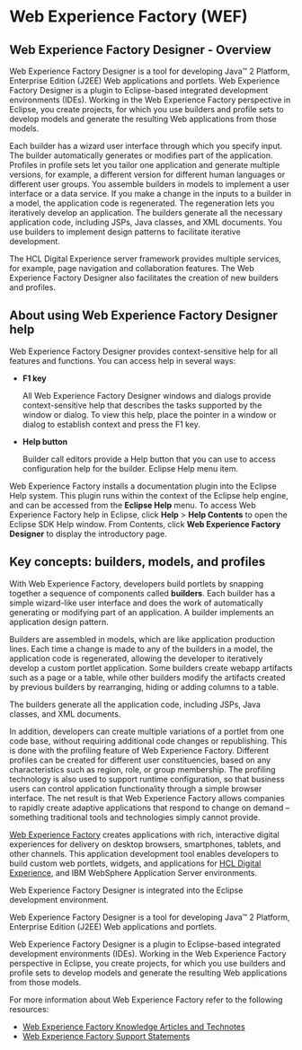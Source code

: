 # Web Experience Factory (WEF)
## Web Experience Factory Designer - Overview

Web Experience Factory Designer is a tool for developing Java™ 2 Platform, Enterprise Edition \(J2EE\) Web applications and portlets. Web Experience Factory Designer is a plugin to Eclipse-based integrated development environments \(IDEs\). Working in the Web Experience Factory perspective in Eclipse, you create projects, for which you use builders and profile sets to develop models and generate the resulting Web applications from those models.

Each builder has a wizard user interface through which you specify input. The builder automatically generates or modifies part of the application. Profiles in profile sets let you tailor one application and generate multiple versions, for example, a different version for different human languages or different user groups. You assemble builders in models to implement a user interface or a data service. If you make a change in the inputs to a builder in a model, the application code is regenerated. The regeneration lets you iteratively develop an application. The builders generate all the necessary application code, including JSPs, Java classes, and XML documents. You use builders to implement design patterns to facilitate iterative development.

The HCL Digital Experience server framework provides multiple services, for example, page navigation and collaboration features. The Web Experience Factory Designer also facilitates the creation of new builders and profiles.

## About using Web Experience Factory Designer help

Web Experience Factory Designer provides context-sensitive help for all features and functions. You can access help in several ways:

- **F1 key**

  All Web Experience Factory Designer windows and dialogs provide context-sensitive help that describes the tasks supported by the window or dialog. To view this help, place the pointer in a window or dialog to establish context and press the F1 key.


- **Help button**

  Builder call editors provide a Help button that you can use to access configuration help for the builder. Eclipse Help menu item.


Web Experience Factory installs a documentation plugin into the Eclipse Help system. This plugin runs within the context of the Eclipse help engine, and can be accessed from the **Eclipse Help** menu. To access Web Experience Factory help in Eclipse, click **Help** \> **Help Contents** to open the Eclipse SDK Help window. From Contents, click **Web Experience Factory Designer** to display the introductory page.

## Key concepts: builders, models, and profiles

With Web Experience Factory, developers build portlets by snapping together a sequence of components called **builders**. Each builder has a simple wizard-like user interface and does the work of automatically generating or modifying part of an application. A builder implements an application design pattern.

Builders are assembled in models, which are like application production lines. Each time a change is made to any of the builders in a model, the application code is regenerated, allowing the developer to iteratively develop a custom portlet application. Some builders create webapp artifacts such as a page or a table, while other builders modify the artifacts created by previous builders by rearranging, hiding or adding columns to a table.

The builders generate all the application code, including JSPs, Java classes, and XML documents.

In addition, developers can create multiple variations of a portlet from one code base, without requiring additional code changes or republishing. This is done with the profiling feature of Web Experience Factory. Different profiles can be created for different user constituencies, based on any characteristics such as region, role, or group membership. The profiling technology is also used to support runtime configuration, so that business users can control application functionality through a simple browser interface. The net result is that Web Experience Factory allows companies to rapidly create adaptive applications that respond to change on demand – something traditional tools and technologies simply cannot provide.

[Web Experience Factory](https://support.hcltechsw.com/csm?id=kb_search&spa=1&language=en,ja&query=web%20experience%20factory) creates applications with rich, interactive digital experiences for delivery on desktop browsers, smartphones, tablets, and other channels. This application development tool enables developers to build custom web portlets, widgets, and applications for [HCL Digital Experience](https://www.hcltechsw.com/dx/features), and IBM WebSphere Application Server environments.


Web Experience Factory Designer is integrated into the Eclipse development environment.

Web Experience Factory Designer is a tool for developing Java™ 2 Platform, Enterprise Edition \(J2EE\) Web applications and portlets.

Web Experience Factory Designer is a plugin to Eclipse-based integrated development environments \(IDEs\). Working in the Web Experience Factory perspective in Eclipse, you create projects, for which you use builders and profile sets to develop models and generate the resulting Web applications from those models.

For more information about Web Experience Factory refer to the following resources:

- [Web Experience Factory Knowledge Articles and Technotes](https://support.hcltechsw.com/csm?id=kb_search&spa=1&language=en,ja&query=web%20experience%20factory)
- [Web Experience Factory Support Statements](https://support.hcltechsw.com/csm?id=kb_article&sysparm_article=KB0013647)

